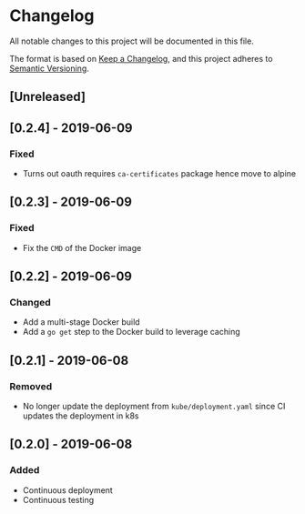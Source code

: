 # Changelog
All notable changes to this project will be documented in this file.

The format is based on [Keep a Changelog](https://keepachangelog.com/en/1.0.0/),
and this project adheres to [Semantic Versioning](https://semver.org/spec/v2.0.0.html).

## [Unreleased]

## [0.2.4] - 2019-06-09

### Fixed
- Turns out oauth requires `ca-certificates` package hence move to alpine

## [0.2.3] - 2019-06-09

### Fixed
- Fix the `CMD` of the Docker image

## [0.2.2] - 2019-06-09

### Changed
- Add a multi-stage Docker build
- Add a `go get` step to the Docker build to leverage caching

## [0.2.1] - 2019-06-08

### Removed
- No longer update the deployment from `kube/deployment.yaml` since CI updates the deployment in k8s

## [0.2.0] - 2019-06-08

### Added
- Continuous deployment
- Continuous testing
